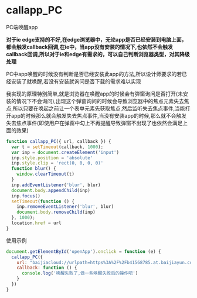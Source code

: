 # callapp_PC
PC端唤醒app

**对于ie edge支持的不好,在edge浏览器中，无论app是否已经安装到电脑上面，都会触发callback回调,在ie中，当app没有安装的情况下,也依然不会触发callback回调,所以对于ie和edge有需求的，可以自己判断浏览器类型，对其降级处理**

PC中app唤醒的时候没有判断是否已经安装此app的方法,所以设计师要求的若已经安装了就唤醒,若没有安装就询问是否下载的需求难以实现

我实现的原理特别简单,就是浏览器在唤醒app的时候会有弹窗询问是否打开(未安装的情况下不会询问),出现这个弹窗询问的时候会导致浏览器中的焦点元素失去焦点,所以只要在唤起之前让一个表单元素先获取焦点,然后监听失去焦点事件,当能打开app的时候那么就会触发失去焦点事件,当没有安装app的时候,那么就不会触发失去焦点事件(即使用户在弹窗中勾上不再提醒导致弹窗不出现了也依然会满足上面的效果)

```js
function callapp_PC({ url, callback }) {
  var t = setTimeout(callback, 1000);
  var inp = document.createElement('input')
  inp.style.position = 'absolute'
  inp.style.clip = 'rect(0, 0, 0, 0)'
  function blur() {
    window.clearTimeout(t)
  }
  inp.addEventListener('blur', blur)
  document.body.appendChild(inp)
  inp.focus()
  setTimeout(function () {
    inp.removeEventListener('blur', blur)
    document.body.removeChild(inp)
  }, 1000);
  location.href = url
}
```

使用示例

```js
document.getElementById('openApp').onclick = function (e) {
  callapp_PC({
    url: "baijiacloud://urlpath=https%3A%2F%2Fb41568785.at.baijiayun.com",
    callback: function () {
      console.log('唤醒失败了,做一些唤醒失败后的操作吧')
    }
  })
}

```

